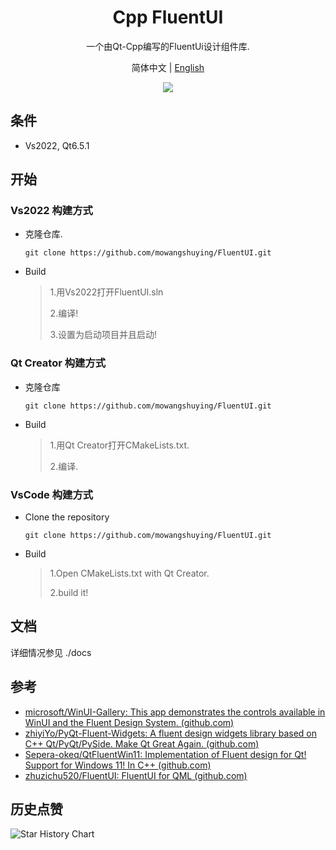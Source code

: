 <h1 align="center">
  Cpp FluentUI 
</h1>

<p align="center">
 一个由Qt-Cpp编写的FluentUi设计组件库.
</p>

<p align="center">
简体中文 | <a href="README.md">English</a>
</p>

<div align=center>
  <img src="docs/gallery.png">
</div>

## 条件

+ Vs2022, Qt6.5.1

## 开始

### Vs2022 构建方式

* 克隆仓库.

  ```SHELL
  git clone https://github.com/mowangshuying/FluentUI.git
  ```

* Build

  >1.用Vs2022打开FluentUI.sln
  >
  >2.编译!
  >
  >3.设置为启动项目并且启动!

### Qt Creator 构建方式

* 克隆仓库

  ``` SHELL
  git clone https://github.com/mowangshuying/FluentUI.git
  ```

* Build

  >1.用Qt Creator打开CMakeLists.txt.
  >
  >2.编译.

### VsCode 构建方式

* Clone the repository

  ```shell
  git clone https://github.com/mowangshuying/FluentUI.git
  ```

* Build

  > 1.Open CMakeLists.txt with Qt Creator.
  >
  > 2.build it! 

##  文档

详细情况参见 ./docs

## 参考

+ [microsoft/WinUI-Gallery: This app demonstrates the controls available in WinUI and the Fluent Design System. (github.com)](https://github.com/microsoft/WinUI-Gallery)
+ [zhiyiYo/PyQt-Fluent-Widgets: A fluent design widgets library based on C++ Qt/PyQt/PySide. Make Qt Great Again. (github.com)](https://github.com/zhiyiYo/PyQt-Fluent-Widgets)
+ [Sepera-okeq/QtFluentWin11: Implementation of Fluent design for Qt! Support for Windows 11! In С++ (github.com)](https://github.com/Sepera-okeq/QtFluentWin11)
+ [zhuzichu520/FluentUI: FluentUI for QML (github.com)](https://github.com/zhuzichu520/FluentUI)

##  历史点赞

![Star History Chart](https://api.star-history.com/svg?repos=mowangshuying/FluentUI&type=Date)